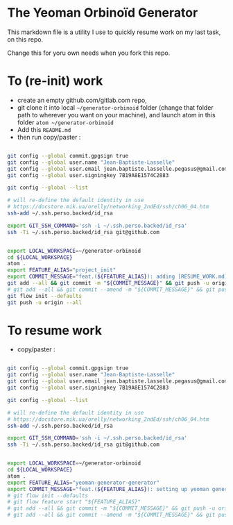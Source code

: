 # The Yeoman Orbinoïd Generator

This markdown file is a utility I use to quickly resume work on my last task, on this repo.

Change this for yoru own needs when you fork this repo.

# To (re-init) work

* create an empty github.com/gitlab.com repo,
* git clone it into local `~/generator-orbinoid` folder (change that folder path to wherever you want on your machine), and launch atom in this folder `atom ~/generator-orbinoid`
* Add this `README.md`
* then run copy/paster :

```bash

git config --global commit.gpgsign true
git config --global user.name "Jean-Baptiste-Lasselle"
git config --global user.email jean.baptiste.lasselle.pegasus@gmail.com
git config --global user.signingkey 7B19A8E1574C2883

git config --global --list

# will re-define the default identity in use
# https://docstore.mik.ua/orelly/networking_2ndEd/ssh/ch06_04.htm
ssh-add ~/.ssh.perso.backed/id_rsa

export GIT_SSH_COMMAND='ssh -i ~/.ssh.perso.backed/id_rsa'
ssh -Ti ~/.ssh.perso.backed/id_rsa git@github.com


export LOCAL_WORKSPACE=~/generator-orbinoid
cd ${LOCAL_WORKSPACE}
atom .
export FEATURE_ALIAS="project_init"
export COMMIT_MESSAGE="feat.(${FEATURE_ALIAS}): adding [RESUME_WORK.md]"
git add --all && git commit -m "${COMMIT_MESSAGE}" && git push -u origin HEAD
# git add --all && git commit --amend -m "${COMMIT_MESSAGE}" && git push -ff -u origin HEAD
git flow init --defaults
git push -u origin --all

```

# To resume work

* copy/paster :

```bash

git config --global commit.gpgsign true
git config --global user.name "Jean-Baptiste-Lasselle"
git config --global user.email jean.baptiste.lasselle.pegasus@gmail.com
git config --global user.signingkey 7B19A8E1574C2883

git config --global --list

# will re-define the default identity in use
# https://docstore.mik.ua/orelly/networking_2ndEd/ssh/ch06_04.htm
ssh-add ~/.ssh.perso.backed/id_rsa

export GIT_SSH_COMMAND='ssh -i ~/.ssh.perso.backed/id_rsa'
ssh -Ti ~/.ssh.perso.backed/id_rsa git@github.com


export LOCAL_WORKSPACE=~/generator-orbinoid
cd ${LOCAL_WORKSPACE}
atom .
export FEATURE_ALIAS="yeoman-generator-generator"
export COMMIT_MESSAGE="feat.(${FEATURE_ALIAS}): setting up yeoman generator project "
# git flow init --defaults
# git flow feature start "${FEATURE_ALIAS}"
# git add --all && git commit -m "${COMMIT_MESSAGE}" && git push -u origin HEAD
# git add --all && git commit --amend -m "${COMMIT_MESSAGE}" && git push -ff -u origin HEAD

```

